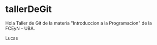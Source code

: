 # tallerDeGit
Hola
Taller de Git de la materia "Introduccion a la Programacion" de la FCEyN - UBA.

Lucas
